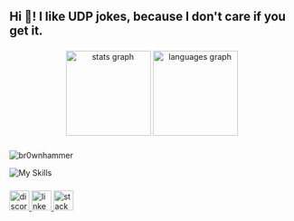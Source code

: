 <h2 align="left">Hi 👋! I like UDP jokes, because I don't care if you get it.</h2>

###

<div align="center">
  <img src="https://github-readme-stats.vercel.app/api?username=Br0wnHammer&theme=midnight-purple&show_icons=true&hide_border=false&count_private=true" height="150" alt="stats graph"  />
  <img src="https://github-readme-stats.vercel.app/api/top-langs/?username=Br0wnHammer&theme=midnight-purple&show_icons=true&hide_border=false&layout=compact" height="150" alt="languages graph"  />
</div>

###

<p align="left"> <img src="https://komarev.com/ghpvc/?username=br0wnhammer&label=Profile%20views&color=0e75b6&style=flat" alt="br0wnhammer" /> </p>

![My Skills](https://skillicons.dev/icons?i=nodejs,ts,react,golang,docker,aws,mysql,postgres,mongodb,redis)

###

<div align="left">
  <a href="https://discordapp.com/users/247243974371311617">
    <img src="https://skillicons.dev/icons?i=discord" height="35" alt="discord logo"  />
  </a>
  <a href="https://www.linkedin.com/in/aryamanksharma/">
    <img src="https://skillicons.dev/icons?i=linkedin" height="35" alt="linkedin logo"  />
  </a>
  <a href="https://stackoverflow.com/users/11979508/br0wnhammer">
    <img src="https://skillicons.dev/icons?i=stackoverflow" height="35" alt="stackoverflow logo"  />
  </a>
</div>
